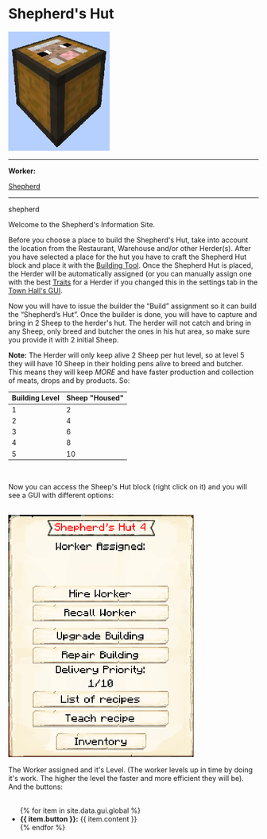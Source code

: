 # Shepherd's Hut

<div class="infobox box text-center">
    <img src="../../assets/images/buildings/shepherd_block.png" alt="Shepherd's Hut" />
    <hr />
    <div class="row section-text text-left">
        <div class="col">
        <p><strong>Worker:</strong></p>
        </div>
        <div class="col">
        <p><a href="../workers/shepherd">Shepherd</a></p>
        </div>
    </div>
    <hr />
    <recipe>shepherd</recipe>
</div>

Welcome to the Shepherd's Information Site.

Before you choose a place to build the Shepherd's Hut, take into account the location from the Restaurant, Warehouse and/or other Herder(s). After you have selected a place for the hut you have to craft the Shepherd Hut block and place it with the [Building Tool](../../source/tutorials/building_tool). Once the Shepherd Hut is placed, the Herder will be automatically assigned (or you can manually assign one with the best [Traits](../../source/tutorials/worker_info) for a Herder if you changed this in the settings tab in the [Town Hall's GUI](../../source/buildings/townhall).

Now you will have to issue the builder the “Build” assignment so it can build the “Shepherd’s Hut”. Once the builder is done, you will have to capture and bring in 2 Sheep to the herder's hut. The herder will not catch and bring in any Sheep, only breed and butcher the ones in his hut area, so make sure you provide it with 2 initial Sheep.

**Note:** The Herder will only keep alive 2 Sheep per hut level, so at level 5 they will have 10 Sheep in their holding pens alive to breed and butcher. This means they will keep *MORE* and have faster production and collection of meats, drops and by products. So:


| Building Level | Sheep "Housed" |
| ----- | ----- |
| 1 | 2 |
| 2 | 4 |
| 3 | 6 |
| 4 | 8 |
| 5 | 10 |

<br>

Now you can access the Sheep's Hut block (right click on it) and you will see a GUI with different options:

<br>
<div class="row">
  <div class="col-sm-12 col-md">
    <img src="../../assets/images/gui/shepherd_gui.png" class="img-fluid mx-auto" alt="Herder GUI">
  </div>
  <div class="col-sm-12 col-md">
    <p>The Worker assigned and it's Level. (The worker levels up in time by doing it's work. The higher the level the faster and more efficient they will be). And the buttons:</p>
    <ul><br>
      {% for item in site.data.gui.global %}
        <li><strong>{{ item.button }}:</strong> {{ item.content }}</li>
      {% endfor %}
    </ul>
  </div>
</div>
<br><br>

